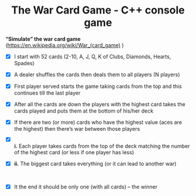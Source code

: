 
<h1 align="center" > The War Card Game - C++ console game </h1>

__“Simulate” the war card game__ (https://en.wikipedia.org/wiki/War_(card_game) )

 

- [x] I start with 52 cards (2-10, A, J, Q, K of Clubs, Diamonds, Hearts, Spades)  

- [x] A dealer shuffles the cards then deals them to all players (N players) 

- [x] First player served starts the game taking cards from the top and this continues till the last player  

- [x] After all the cards are down the players with the highest card takes the cards played and puts them at the bottom of his/her deck

- [x] If there are two (or more) cards who have the highest value (aces are the highest) then there’s war between those players
 

- [x] <br>__i.__ Each player takes cards from the top of the deck matching the number of the highest card (or less if one player has less)

 

- [x] __ii.__ The biggest card takes everything (or it can lead to another war)

 <br>

- [x] It the end it should be only one (with all cards) – the winner

